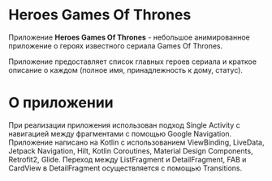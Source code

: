 # Heroes Games Of Thrones

Приложение  __Heroes Games Of Thrones__  - небольшое анимированное приложение о героях известного 
сериала Games Of Thrones. 

Приложение предоставляет список главных героев сериала и краткое описание о каждом (полное имя, 
принадлежность к дому, статус).

# О приложении
При реализации приложения использован подход Single Activity c навигацией между фрагментами с
помощью Google Navigation.
Приложение написано на Kotlin c использованием ViewBinding, LiveData, Jetpack Navigation, Hilt,
Kotlin Coroutines, Material Design Components, Retrofit2, Glide.
Переход между ListFragment и DetailFragment, FAB и CardView в DetailFragment осуществляется 
с помощью Transitions.